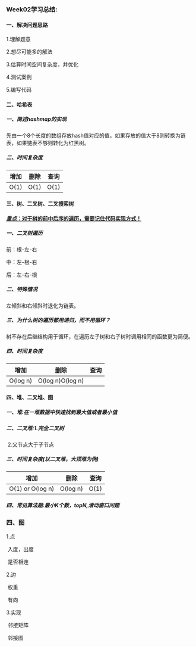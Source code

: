 ### Week02学习总结:

#### 一、解决问题思路

1.理解题意

2.想尽可能多的解法

3.估算时间空间复杂度，并优化

4.测试案例

5.编写代码



#### 二、哈希表

##### 一、简述hashmap的实现

先由一个8个长度的数组存放hash值对应的值，如果存放的值大于8则转换为链表，如果链表不够则转化为红黑树。

##### 二、时间复杂度

| 增加 | 删除 | 查询 |
| ---- | ---- | ---- |
| O(1) | O(1) | O(1) |



#### 三、树、二叉树、二叉搜索树

#### <u>*重点*：对于树的前中后序的遍历，需要记住代码实现方式！</u>

##### 一、二叉树遍历

前：根-左-右

中：左-根-右

后：左-右-根

##### 二、特殊情况

左倾斜和右倾斜时退化为链表。

##### 三、为什么树的遍历都用递归，而不用循环？

树不存在后继结构用于循环，在遍历左子树和右子树时调用相同的函数更为简便。

##### 四、时间复杂度

| 增加     | 删除             | 查询 |
| -------- | ---------------- | ---- |
| O(log n) | O(log n)O(log n) |      |



#### 四、堆、二叉堆、图

##### 一、堆:在一堆数据中快速找到最大值或者最小值

##### 二、二叉堆:1.完全二叉树

​			2.父节点大于子节点

##### 三、时间复杂度(以二叉堆，大顶堆为例)

| 增加             | 删除     | 查询 |
| ---------------- | -------- | ---- |
| O(1) or O(log n) | O(log n) | O(1) |

##### 四、常见算法题:最小K个数，topN,滑动窗口问题



### 四、图

1.点

​	入度，出度

​	是否相连

2.边

​	权重

​	有向

3.实现

​	邻接矩阵

​	邻接图